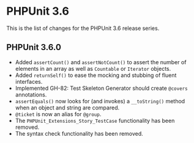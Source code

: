PHPUnit 3.6
===========

This is the list of changes for the PHPUnit 3.6 release series.

PHPUnit 3.6.0
-------------

* Added `assertCount()` and `assertNotCount()` to assert the number of elements in an array as well as `Countable` or `Iterator` objects.
* Added `returnSelf()` to ease the mocking and stubbing of fluent interfaces.
* Implemented GH-82: Test Skeleton Generator should create `@covers` annotations.
* `assertEquals()` now looks for (and invokes) a `__toString()` method when an object and string are compared.
* `@ticket` is now an alias for `@group`.
* The `PHPUnit_Extensions_Story_TestCase` functionality has been removed.
* The syntax check functionality has been removed.
